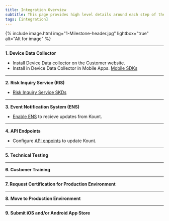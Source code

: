 ```yaml
---
title: Integration Overview
subtitle: This page provides high level details around each step of the integration process. 
tags: [integration]
---
```


{% include image.html img="1-Milestone-header.jpg" lightbox="true" alt="Alt for image" %}
****

**1. Device Data Collector** 
 * Install Device Data collector on the Customer website. 
 * Install in Device Data Collector in Mobile Apps. [Mobile SDKs](https://kount.github.io/docs/dc-sdk/)

****

**2. Risk Inquiry Service (RIS)**
 * [Risk Inquiry Service SKDs](https://kount.github.io/docs/ris-sdk/)

*** 

**3. Event Notification System (ENS)**
 * [Enable ENS](https://kount.github.io/docs/ens-main/) to recieve updates from Kount.

*** 

**4. API Endpoints**
 * Configure [API enpoints](https://kount.github.io/docs/api-endpoints/) to update Kount. 

***

**5. Technical Testing**

***

**6. Customer Training**

***

**7. Request Certification for Production Environment**

***

**8. Move to Production Environment**

***

**9. Submit iOS and/or Android App Store**
 
